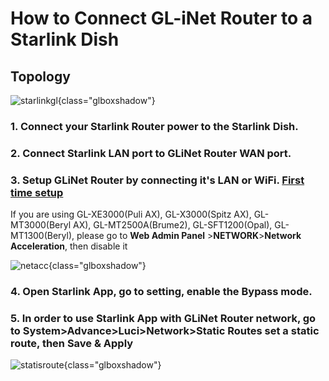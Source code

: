 # How to Connect GL-iNet Router to a Starlink Dish

## Topology

![starlinkgl](https://static.gl-inet.com/docs/router/en/4/faq/Starlink/starlinkgl.jpg){class="glboxshadow"}

### 1. Connect your Starlink Router power to the Starlink Dish.

### 2. Connect Starlink LAN port to GLiNet Router WAN port.

### 3. Setup GLiNet Router by connecting it's LAN or WiFi. [First time setup](https://docs.gl-inet.com/router/en/4/faq/first_time_setup/)

If you are using GL-XE3000(Puli AX), GL-X3000(Spitz AX), GL-MT3000(Beryl AX), GL-MT2500A(Brume2), GL-SFT1200(Opal), GL-MT1300(Beryl), please go to **Web Admin Panel** >**NETWORK**>**Network Acceleration**, then disable it

![netacc](https://static.gl-inet.com/docs/router/en/4/faq/Starlink/netacc.jpg){class="glboxshadow"}

### 4. Open Starlink App, go to setting, enable the Bypass mode.

### 5. In order to use Starlink App with GLiNet Router network, go to **System**>**Advance**>**Luci**>**Network**>**Static Routes** set a static route, then Save & Apply

![statisroute](https://static.gl-inet.com/docs/router/en/4/faq/Starlink/staticroute.jpg){class="glboxshadow"}
